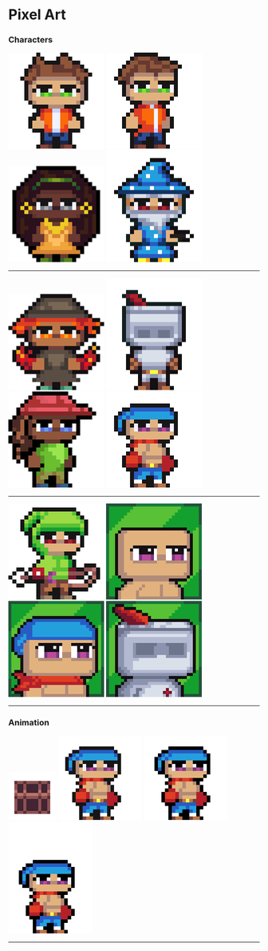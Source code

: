 # Pixel Art
### Characters

![Character](Characters/Boy_Character.png "Boy") ![Charater](Characters/Platformer_boy.png "Platformer boy") ![Character](Characters/Girl_Character.png "Girl") ![Character](Characters/Wizard.png "Wizard") 
***
![Characte](Characters/Fireman.png "Fire") ![Character](Characters/Knight.png "Knight") ![Character](Characters/Platformer_girl.png "Platformer girl") ![Character](Characters/Fighter.png "Fighter")
***
![Character](Characters/Archer.png "Archer") ![Character](Characters/Portrait1.png "Portrait") ![Character](Characters/FighterPortrait.png "Fighter Portrait") ![Character](Characters/KnightPortrait.png "Knight Portrait")
***
### Animation
![Crate](Animation/WoodenCrate.gif "Wooden Crate") ![Fighter](Animation/Fighter_Idle.gif "Fighter Idle") ![Running](Animation/Running.gif "Running") ![Jumping](Animation/Jumping.gif "Jumping")
***
